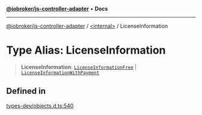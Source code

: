 [**@iobroker/js-controller-adapter**](../../README.md) • **Docs**

***

[@iobroker/js-controller-adapter](../../globals.md) / [\<internal\>](../README.md) / LicenseInformation

# Type Alias: LicenseInformation

> **LicenseInformation**: [`LicenseInformationFree`](../interfaces/LicenseInformationFree.md) \| [`LicenseInformationWithPayment`](../interfaces/LicenseInformationWithPayment.md)

## Defined in

[types-dev/objects.d.ts:540](https://github.com/ioBroker/ioBroker.js-controller/blob/8896efebaa940f64d52c1c649e1e7f7a5500873b/packages/types-dev/objects.d.ts#L540)
